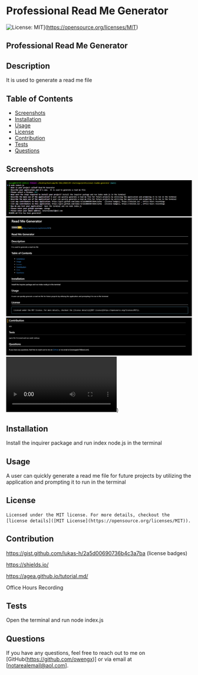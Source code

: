 # Professional Read Me Generator

  ![License: MIT](https://img.shields.io/badge/License-MIT-yellow.svg)](https://opensource.org/licenses/MIT)
## Professional Read Me Generator
        
## Description
It is used to generate a read me file
        
## Table of Contents
* [Screenshots](#screenshots)
* [Installation](#installation)
* [Usage](#usage)
* [License](#license)
* [Contribution](#contributon)
* [Tests](#test)
* [Questions](#questions)

## Screenshots
![Screenshot of project](https://github.com/owengx/professional-readme-generator/blob/cbf9ce4c6106a46003360d38654728d845c6b110/Screenshot1.png)
![Screenshot of project](https://github.com/owengx/professional-readme-generator/blob/73e3f42a6d95c0e11fa1ee888437cc2de9ffb829/Screenshot2.png)
![Screenshot of project](https://github.com/owengx/professional-readme-generator/blob/73e3f42a6d95c0e11fa1ee888437cc2de9ffb829/Screenshot3.png)
![Video of project](https://github.com/owengx/professional-readme-generator/blob/731ab2b29333952ba963409862186f334336d88e/Challenge%207.mp4))
        
## Installation
  Install the inquirer package and run index node.js in the terminal
        
## Usage
A user can quickly generate a read me file for future projects by utilizing the application and prompting it to run in the terminal
  
## License
    Licensed under the MIT license. For more details, checkout the [license details]([MIT License](https://opensource.org/licenses/MIT)).
        
## Contribution
https://gist.github.com/lukas-h/2a5d00690736b4c3a7ba (license badges)

https://shields.io/ 

https://agea.github.io/tutorial.md/ 

Office Hours Recording
        
## Tests
Open the terminal and run node index.js
        
## Questions
If you have any questions, feel free to reach out to me on [GitHub(https://github.com/owengx)] or via email at [notarealemail@aol.com].

